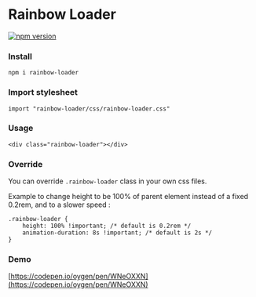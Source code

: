 # Rainbow Loader 

[![npm version](https://badge.fury.io/js/rainbow-loader.svg)](https://badge.fury.io/js/rainbow-loader)

### Install

`npm i rainbow-loader`

### Import stylesheet

`import "rainbow-loader/css/rainbow-loader.css"`

### Usage

`<div class="rainbow-loader"></div>`

### Override

You can override `.rainbow-loader` class in your own css files.

Example to change height to be 100% of parent element instead of a fixed 0.2rem, and to a slower speed : 

```
.rainbow-loader {
    height: 100% !important; /* default is 0.2rem */
    animation-duration: 8s !important; /* default is 2s */
}
```

### Demo

[https://codepen.io/oygen/pen/WNeOXXN](https://codepen.io/oygen/pen/WNeOXXN)
